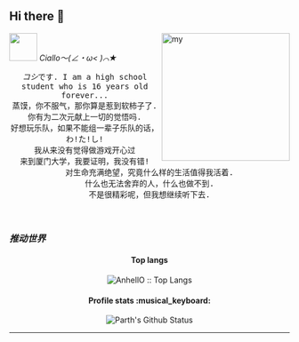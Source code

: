 ## Hi there 👋

<img src="https://raw.githubusercontent.com/alexnaiman/alexnaiman/master/resources/welcomeglitch.gif" width="50px" /> <em>Ciallo～(∠・ω< )⌒★</em>
<img align='right' src="https://s2.loli.net/2025/01/10/EVWxpvYIseLuPln.gif" width="230" alt="my">
<p align="center" >
  <samp>
    <em>コシ</em>です. I am a high school student who is 16 years old forever... 
  <br/> 蒸馍，你不服气，那你算是惹到软柿子了. 
    <br/> 你有为二次元献上一切的觉悟吗.
      <br/> 好想玩乐队，如果不能组一辈子乐队的话，わ!た!し!
          <br/> 我从来没有觉得做游戏开心过
            <br/> 来到厦门大学，我要证明，我没有错!
              <br/> 对生命充满绝望，究竟什么样的生活值得我活着.
                <br/> 什么也无法舍弃的人，什么也做不到.
                  <br/> 不是很精彩呢，但我想继续听下去.
  </samp>
  <br/>
  <br/>
  <br/>
</p>

### <hd align="center"><em>推动世界</em></hd>
<h4 align="center">Top langs</h4>

<p align="center"><img src="https://github-readme-stats.vercel.app/api/top-langs/?username=koshistar&langs_count=10&theme=tokyonight&layout=compact" alt="AnhellO :: Top Langs" /></p>

<h4 align="center">Profile stats :musical_keyboard:</h4>
<div align = "center">

![Parth's Github Status](https://github-readme-stats.vercel.app/api?username=koshistar&show_icons=true&title_color=3793c4&icon_color=ffbb00&text_color=ffffff&bg_color=000000)

<hr>

</div>
<!--
**koshistar/koshistar** is a ✨ _special_ ✨ repository because its `README.md` (this file) appears on your GitHub profile.

Here are some ideas to get you started:

- 🔭 I’m currently working on ...
- 🌱 I’m currently learning ...
- 👯 I’m looking to collaborate on ...
- 🤔 I’m looking for help with ...
- 💬 Ask me about ...
- 📫 How to reach me: ...
- 😄 Pronouns: ...
- ⚡ Fun fact: ...
-->
